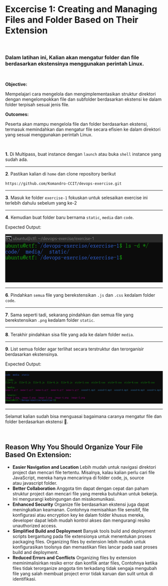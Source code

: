 # Excercise 1: Creating and Managing Files and Folder Based on Their Extension

<br />

### Dalam latihan ini, Kalian akan mengatur folder dan file berdasarkan ekstensinya menggunakan perintah Linux.

<br />

**Objective:**

Mempelajari cara mengelola dan mengimplementasikan struktur direktori dengan mengelompokkan file dan subfolder berdasarkan ekstensi ke dalam folder terpisah sesuai jenis file.

**Outcomes:**

Peserta akan mampu mengelola file dan folder berdasarkan ekstensi, termasuk memindahkan dan mengatur file secara efisien ke dalam direktori yang sesuai menggunakan perintah Linux.

<br />

**1.**  Di Multipass, buat instance dengan `launch` atau buka `shell` instance yang sudah ada.
***
**2**.  Pastikan kalian di `home` dan clone repository berikut

```
https://github.com/Komandro-CCIT/devops-exercise.git
```

***
**3**. Masuk ke folder `exercise-1` fokuskan untuk selesaikan exercise ini terlebih dahulu sebelum yang ke-2
***
**4**. Kemudian buat folder baru bernama `static`, `media` dan `code`.

Expected Output:

![](../assets/latihan/exercise-1.1.png)

***
**6**.  Pindahkan `semua` file yang berekstensikan `.js` dan `.css` kedalam folder `code`.
***
**7**. Sama seperti tadi, sekarang pindahkan dan semua file yang berekstensikan `.png` kedalam folder `static`.
***
**8**. Terakhir pindahkan sisa file yang ada ke dalam folder `media`.
***
**9**. List semua folder agar terlihat secara terstruktur dan terorganisir berdasarkan ekstensinya.

Expected Output:

![](../assets/latihan/exercise-1.2.png)

***
Selamat kalian sudah bisa menguasai bagaimana caranya mengatur file dan folder berdasarkan ekstensi 🥳.

<br />

## **Reason Why You Should Organize Your File Based On Extension:**

- **Easier Navigation and Location**
	Lebih mudah untuk navigasi direktori project dan mencari file tertentu. Misalnya, kalau kalian perlu cari file JavaScript, mereka hanya mencarinya di folder code, js, source atau javascript folder.
- **Better Collaboration**
	Anggota tim dapat dengan cepat dan paham struktur project dan mencari file yang mereka butuhkan untuk bekerja. Ini mengurangi kebingungan dan misskomunikasi.
- **Enhanced Security**
	Organize file berdasarkan ekstensi juga dapat meningkatkan keamanan. Contohnya memisahkan file sensitif, file konfigurasi atau encryption key ke dalam folder khusus mereka, developer dapat lebih mudah kontrol akses dan mengurangi resiko unauthorized access.
- **Simplified Build and Deployment**
	Banyak tools build and deployment scripts bergantung pada file extensionya untuk menentukan proses packaging files. Organizing files by extension lebih mudah untuk konfigurasikan toolsnya dan memastikan files lancar pada saat proses build and deployment.
- **Reduced Errors and Conflicts**
	Organizing files by extension meminimalisirkan resiko error dan konflik antar files, Contohnya ketika files tidak terorganize anggota tim terkadang tidak sengaja mengubah file yang salah membuat project error tidak karuan dan sulit untuk di identifikasi.

<br />
